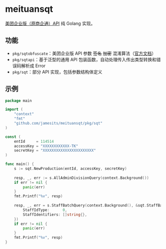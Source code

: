# meituansqt

[美团企业版（原商企通）API](https://h5.dianping.com/app/bep-docs/sky-doc/) 纯 Golang 实现。

## 功能 

- `pkg/sqtobfuscate`：美团企业版 API 参数 ~~签名~~ ~~加密~~ 混淆算法（[官方文档](https://h5.dianping.com/app/bep-docs/sky-doc/api.html#_1-4-%E7%AD%BE%E5%90%8D%E6%96%B9%E6%B3%95)）
- `pkg/sqtapi`：基于泛型的通用 API 包装函数，自动处理传入传出类型转换和错误码解析成 Error
- `pkg/sqt`：部分 API 实现，包括参数结构体定义

## 示例

```go
package main

import (
	"context"
	"fmt"
	"github.com/jamesits/meituansqt/pkg/sqt"
)

const (
	entId     = 114514
	accessKey = "XXXXXXXXXXXX-TK"
	secretKey = "XXXXXXXXXXXXXXXXXXXXXXX"
)

func main() {
	s := sqt.NewProduction(entId, accessKey, secretKey)
	
	resp, _, err := s.AllAdminDivisionQuery(context.Background())
	if err != nil {
		panic(err)
    }
	fmt.Printf("%v", resp)
	
	resp, _, err = s.StaffBatchQuery(context.Background(), &sqt.StaffBatchQueryRequest{
		StaffIdType:      0,
		StaffIdentifiers: []string{},
	})
	if err != nil {
		panic(err)
    }
	fmt.Printf("%v", resp)
}
```
